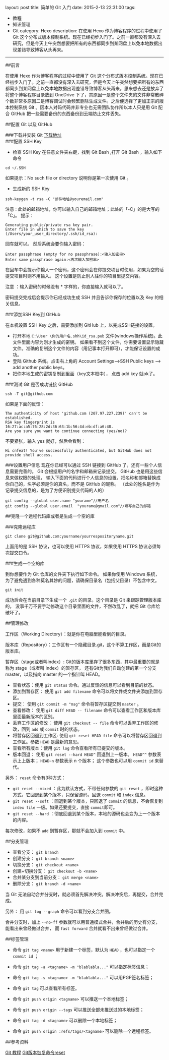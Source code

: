 layout: post
title: 简单的 Git 入门
date: 2015-2-13 22:31:00
tags: 
- 教程
- 知识管理
- Git
category: Hexo 
description: 在使用 Hexo 作为博客程序的过程中使用了 Git 这个分布式版本控制系统。现在已经初步入门了。之前一直都没有深入去研究，但是今天上午突然想要把所有的东西都同步到某网盘上以免本地数据出现差错导致博客从头再来。

---

##前言

在使用 Hexo 作为博客程序的过程中使用了 Git 这个分布式版本控制系统。现在已经初步入门了。之前一直都没有深入去研究，但是今天上午突然想要把所有的东西都同步到某网盘上以免本地数据出现差错导致博客从头再来。思来想去还是放弃了将整个博客程序目录放到 OneDrive 下了，其原因一是整个文件夹的文件非常散碎个数非常多原因二是博客调试时会频繁删除生成文件。之后便选择了更加正宗的版本控制系统 Git 。因本人对码代码并非专业也无需团队协作所以本人只是用 Git 配合 GitHub 把一些需要备份的东西备份到云端防止文件丢失。
 
##配置 Git 以及 GitHub
 
###下载并安装 Git 
[下载地址](http://git-scm.com/download/)        
###配置 SSH Key
* 检查 SSH Key
在任意文件夹右键，找到 Git Bash ,打开 Git Bash ，输入如下命令

```
cd ~/.SSH
```

如果提示：No such file or directory 说明你是第一次使用 Git 。
* 生成新的 SSH Key

```
ssh-keygen -t rsa -C "邮件地址@youremail.com"
```
注意 : 此处的邮箱地址，你可以输入自己的邮箱地址；此处的「-C」的是大写的「C」。
提示：

```
Generating public/private rsa key pair.
Enter file in which to save the key (/Users/your_user_directory/.ssh/id_rsa):
```
回车就可以。
然后系统会要你输入密码：
```
Enter passphrase (empty for no passphrase):<输入加密串>
Enter same passphrase again:<再次输入加密串>
```
在回车中会提示你输入一个密码，这个密码会在你提交项目时使用，如果为空的话提交项目时则不用输入。
这个设置是防止别人往你的项目里提交内容。

注意 ：输入密码的时候没有 * 字样的，你直接输入就可以了。

密码提交完成后会提示你已经成功生成 SSH 并且告诉你保存的位置以及 Key 的相关信息。

###添加SSH Key到 GitHub

在本机设置 SSH Key 之后，需要添加到 GitHub 上，以完成SSH链接的设置。
* 打开本地 `C:\User \你的用户名.shh\id_rsa.pub` 文件(windows操作系统)。此文件里面内容为刚才生成的密钥。
如果看不到这个文件，你需要设置显示隐藏文件。准确的复制这个文件的内容（用记事本打开即可），才能保证设置的成功。
* 登陆 Github 系统。点击右上角的 Account Settings—->SSH Public keys —-> add another public keys。
* 把你本地生成的密钥复制到里面（key文本框中）， 点击 add key 就ok了。

###测试 Git 是否成功链接 GitHub 

```
ssh -T git@github.com
```

如果是下面的反馈：

```
The authenticity of host 'github.com (207.97.227.239)' can't be established.
RSA key fingerprint is 16:27:ac:a5:76:28:2d:36:63:1b:56:4d:eb:df:a6:48.
Are you sure you want to continue connecting (yes/no)?
```

不要紧张，输入 yes 就好，然后会看到：

```
Hi cnfeat! You've successfully authenticated, but GitHub does not provide shell access.
```

###设置用户信息
现在你已经可以通过 SSH 链接到 GitHub 了，还有一些个人信息需要完善的。
Git 会根据用户的名字和邮箱来记录提交。 GitHub 也是用这些信息来做权限的处理，
输入下面的代码进行个人信息的设置，把名称和邮箱替换成你自己的，名字必须是你的真名，而不是 GitHub 的昵称。
（此处的姓名是作为记录提交信息的，是为了方便识别提交代码的人的）

```
git config --global user.name "yourame"//用户名
git config --global user.email  "yourame@gmail.com"//填写自己的邮箱
```

##克隆一个远程代码库或者是生成一个空的库

###克隆远程库

```
git clone git@github.com:yourname/yourrespositoryname.git
```

上面用的是 SSH 协议，也可以使用 HTTPS 协议，如果使用 HTTPS 协议必须每次提交口令。

###生成一个空的库

到你想要作为 Git 仓库的文件夹下执行如下命令。
如果你使用 Windows 系统，为了避免遇到各种莫名其妙的问题，请确保目录名（包括父目录）不包含中文。

```
git init
```

成功后会在当前目录下生成一个 `.git` 的目录。这个目录是 Git 来跟踪管理版本库的，
没事千万不要手动修改这个目录里面的文件，不然改乱了，就把 Git 仓库给破坏了。

##管理修改

工作区（Working Directory）：就是你在电脑里能看到的目录。

版本库（Repository）：工作区有一个隐藏目录.git，这个不算工作区，而是Git的版本库。

暂存区（stage或者叫index）: Git的版本库里存了很多东西，其中最重要的就是称为 stage（或者叫 index）的暂存区，
还有Git为我们自动创建的第一个分支 master，以及指向 master 的一个指针叫 HEAD。

* 查看状态：使用 `git status` 命令。通过反馈的信息可以看到目前的状态。
* 添加到暂存区： 使用 `git add filename` 命令可以将文件或文件夹添加到暂存区。
* 提交： 使用 `git commit -m "msg"` 命令将暂存区提交到 `master` 。
* 查看修改： 使用 `git diff HEAD -- filename` 命令可以查看工作区和版本库里面最新版本的区别。
* 丢弃工作区的修改： 使用 `git checkout -- file` 命令可以丢弃工作区的修改，回到 `add` 或 `commit` 时的状态。
* 将暂存区回退到工作区: 使用 `git reset HEAD file` 命令可以将暂存区回退到工作区。参数 `HEAD` 是最新的意思。
* 查看所有版本：使用 `git log` 命令查看所有已提交的版本。
* 版本回退： 使用 `git reset --hard HEAD^` 回退到上一版本。 `HEAD^^` 参数表示上上版本； `HEAD~n` 参数表示 n 个版本；
这个参数也可以用 `commit id` 来替代。

另外：
 `reset` 命令有3种方式：
* `git reset --mixed` ：此为默认方式，不带任何参数的 `git reset` ，即时这种方式，它回退到某个版本，只保留源码，回退 `commit` 和 `index` 信息。
* `git reset --soft` ：回退到某个版本，只回退了 `commit` 的信息，不会恢复到 `index file` 一级。如果还要提交，直接 `commit`即可。
* `git reset --hard` ：彻底回退到某个版本，本地的源码也会变为上一个版本的内容。

每次修改，如果不 `add` 到暂存区，那就不会加入到 `commit` 中。

##分支管理

* 查看分支： `git branch`
* 创建分支： `git branch <name>`
* 切换分支： `git checkout <name>`
* 创建+切换分支： `git checkout -b <name>`
* 合并某分支到当前分支： `git merge <name>`
* 删除分支： `git branch -d <name>`

当 Git 无法自动合并分支时，就必须首先解决冲突。解决冲突后，再提交，合并完成。

另外：
用 `git log --graph` 命令可以看到分支合并图。

合并分支时，加上 `--no-ff` 参数就可以用普通模式合并，合并后的历史有分支，能看出来曾经做过合并，
而 `fast forward` 合并就看不出来曾经做过合并。

##标签管理

* 命令 `git tag <name>` 用于新建一个标签，默认为 `HEAD` ，也可以指定一个 `commit id` ；
* 命令 `git tag -a <tagname> -m "blablabla..."` 可以指定标签信息；
* 命令 `git tag -s <tagname> -m "blablabla..."` 可以用PGP签名标签；
* 命令 `git tag` 可以查看所有标签。


* 命令 `git push origin <tagname>` 可以推送一个本地标签；
* 命令 `git push origin --tags` 可以推送全部未推送过的本地标签；
* 命令 `git tag -d <tagname>` 可以删除一个本地标签；
* 命令 `git push origin :refs/tags/<tagname>` 可以删除一个远程标签。

##参考资料

[Git 教程](http://www.liaoxuefeng.com/wiki/0013739516305929606dd18361248578c67b8067c8c017b000)
[Git版本恢复命令reset ](http://blog.csdn.net/xsckernel/article/details/9021225)